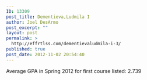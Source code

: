 ```yaml
---
ID: 13309
post_title: Dementieva,Ludmila I
author: Joel DesArmo
post_excerpt: ""
layout: post
permalink: >
  http://effrtlss.com/dementievaludmila-i-3/
published: true
post_date: 2012-11-02 20:54:40
---
```

<p>Average GPA in Spring 2012 for first course listed: 2.739</p>